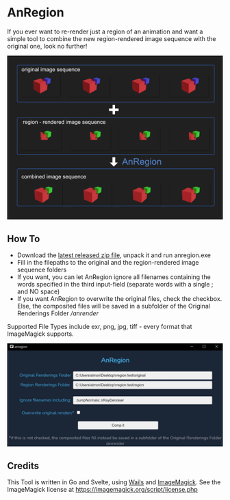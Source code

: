 # AnRegion

If you ever want to re-render just a region of an animation and want a simple tool to combine the new region-rendered image sequence with the original one, look no further!

![anregion](./anregion.png)

## How To

- Download the [latest released zip file](https://github.com/SimonStorlSchulke/AnRegion/releases/latest), unpack it and run anregion.exe
- Fill in the filepaths to the original and the region-rendered image sequence folders
- If you want, you can let AnRegion ignore all filenames containing the words specified in the third input-field (separate words with a single ; and NO space)
- If you want AnRegion to overwrite the original files, check the checkbox. Else, the composited files will be saved in a subfolder of the Original Renderings Folder */anrender*

Supported File Types include exr, png, jpg, tiff - every format that ImageMagick supports.

![anregion](./anregion_sh.jpg)

## Credits

This Tool is written in Go and Svelte, using [Wails](https://wails.io) and [ImageMagick](https://imagemagick.org). See the ImageMagick license at https://imagemagick.org/script/license.php
